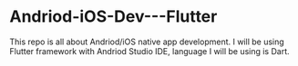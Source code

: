 # Andriod-iOS-Dev---Flutter
This repo is all about Andriod/iOS native app development. I will be using Flutter framework with Andriod Studio IDE, language I will be using is Dart.
